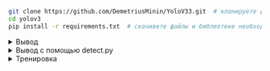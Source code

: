 

```bash
git clone https://github.com/DemetriusMinin/YoloV33.git  # клонируете файлы из репозитория
cd yolov3
pip install -r requirements.txt  # скачивете файлы и библеотеке необходимые для работы YoloV3
```

</details>

<details>
<summary>Вывод</summary>

YOLOv3 [PyTorch Hub](https://docs.ultralytics.com/yolov5/tutorials/pytorch_hub_model_loading) вывод. [Модели](https://github.com/ultralytics/yolov5/tree/master/models) загружаются автоматически из последней [версии](https://github.com/ultralytics/yolov5/releases) YOLOv3.

```python
import torch

# Модели
model = torch.hub.load("ultralytics/yolov3", "yolov3")  # или yolov5n - yolov5x6, 

# Фото
img = "https://ultralytics.com/images/zidane.jpg"  # или file, Path, PIL, OpenCV, numpy, list

# Вывод
results = model(img)

# Результаты
results.print()  # or .show(), .save(), .crop(), .pandas(), etc.
```

</details>

<details>
<summary>Вывод с помощью detect.py</summary>

`detect.py` runs inference on a variety of sources, downloading [models](https://github.com/ultralytics/yolov5/tree/master/models) automatically from the latest YOLOv3 [release](https://github.com/ultralytics/yolov5/releases) and saving results to `runs/detect`.

```bash
python detect.py --weights yolov5s.pt --source 0                               # камера
                                               img.jpg                         # фото
                                               vid.mp4                         # видео
                                               screen                          # скриншот
                                               path/                           # директорию
                                               list.txt                        # список изображений
                                               list.streams                    # список потоков
                                               'path/*.jpg'                    # glob модуль
                                               'https://youtu.be/LNwODJXcvt4'  # YouTube
                                               'rtsp://example.com/media.mp4'  # RTSP, RTMP, HTTP потоки
```

</details>

<details>
<summary>Тренировка</summary>

Приведенные ниже команды воспроизводят результаты [COCO](https://github.com/ultralytics/yolov5/blob/master/data/scripts/get_coco.sh). [Модели](https://github.com/ultralytics/yolov5/tree/master/models)
and [датасеты](https://github.com/ultralytics/yolov5/tree/master/data) загружается автоматически из последней  [версии](https://github.com/ultralytics/yolov5/releases) YOLOv3. Время тренировки для YOLOv5 n/s/m/l/x составляет 1/2/4/6/8 дней на GPU V100  (в несколько раз быстрее на [нескольких графических процессорах](https://docs.ultralytics.com/yolov5/tutorials/multi_gpu_training)). Используйте самый большой размер `--batch-size` возможны также, `--batch-size -1` для YOLOv3 [AutoBatch](https://github.com/ultralytics/yolov5/pull/5092). Размер партий, указаны для V100-16GB.

```bash
python train.py --data coco.yaml --epochs 300 --weights '' --cfg yolov5n.yaml  --batch-size 128
                                                                 yolov5s                    64
                                                                 yolov5m                    40
                                                                 yolov5l                    24
                                                                 yolov5x                    16
```

<img width="800" src="https://user-images.githubusercontent.com/26833433/90222759-949d8800-ddc1-11ea-9fa1-1c97eed2b963.png">

</details>
